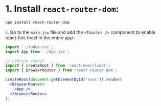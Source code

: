 <!-- react-router-dom -->
# 1. Install `react-router-dom`:
```bash
npm install react-router-dom
```

ii. Go to the `main.jsx` file and add the `<Toaster />` component to enable react-hot-toast in the entire app :
```jsx
import './index.css';
import App from './App.jsx';

// Library import
import { createRoot } from 'react-dom/client';
import { BrowserRouter } from 'react-router-dom';

createRoot(document.getElementById('root')).render(
  <BrowserRouter>
    <App />
  </BrowserRouter>
);
```